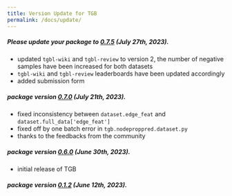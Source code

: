 ```yaml
---
title: Version Update for TGB
permalink: /docs/update/
---
```


##### **Please update your package to [0.7.5](https://pypi.org/project/py-tgb/)** (July 27th, 2023).
- updated `tgbl-wiki` and `tgbl-review` to version 2, the number of negative samples have been increased for both datasets
- `tgbl-wiki` and `tgbl-review` leaderboards have been updated accordingly
- added submission form



##### package version [0.7.0](https://pypi.org/project/py-tgb/) (July 21th, 2023).
- fixed inconsistency between `dataset.edge_feat` and `dataset.full_data['edge_feat']`
- fixed off by one batch error in `tgb.nodeproppred.dataset.py`
- thanks to the feedbacks from the community


##### package version [0.6.0](https://pypi.org/project/py-tgb/) (June 30th, 2023).
- initial release of TGB 



##### package version [0.1.2](https://pypi.org/project/py-tgb/) (June 12th, 2023).


